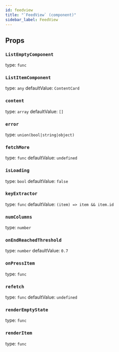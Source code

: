 ```yaml
---
id: feedview
title: "`FeedView` (component)"
sidebar_label: FeedView
---
```



Props
-----

### `ListEmptyComponent`

type: `func`


### `ListItemComponent`

type: `any`
defaultValue: `ContentCard`


### `content`

type: `array`
defaultValue: `[]`


### `error`

type: `union(bool|string|object)`


### `fetchMore`

type: `func`
defaultValue: `undefined`


### `isLoading`

type: `bool`
defaultValue: `false`


### `keyExtractor`

type: `func`
defaultValue: `(item) => item && item.id`


### `numColumns`

type: `number`


### `onEndReachedThreshold`

type: `number`
defaultValue: `0.7`


### `onPressItem`

type: `func`


### `refetch`

type: `func`
defaultValue: `undefined`


### `renderEmptyState`

type: `func`


### `renderItem`

type: `func`

